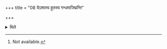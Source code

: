 +++
title = "08 येऽश्वस्य हुतस्य गन्धमाजिघ्रन्ति"

+++

<details><summary>थिते</summary>

8. It is known (from a Brāhmaṇa-text)[^1] that all of them go to auspicious worlds, who inhale the smell of the horse which is offered (in fire).  

[^1]: Not available.  
</details>
